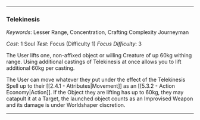 ___

### Telekinesis

*Keywords*: Lesser Range, Concentration, Crafting Complexity Journeyman

*Cost*: 1 Soul
*Test*: Focus (Difficulty 1)
*Focus Difficulty*: 3

The User lifts one, non-affixed object or willing Creature of up 60kg withing range. Using additional castings of Telekinesis at once allows you to lift additional 60kg per casting.

The User can move whatever they put under the effect of the Telekinesis Spell up to their [[2.4.1 - Attributes|Movement]] as an [[5.3.2 - Action Economy|Action]]. If the Object they are lifting has up to 60kg, they may catapult it at a Target, the launched object counts as an Improvised Weapon and its damage is under Worldshaper discretion.

___